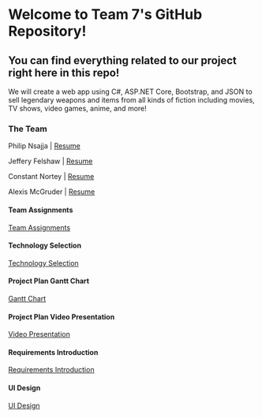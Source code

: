 # Welcome to Team 7's GitHub Repository!

## You can find everything related to our project right here in this repo!

We will create a web app using C#, ASP.NET Core, Bootstrap, and JSON to sell legendary weapons and items from all kinds of fiction including movies, TV shows, video games, anime, and more!

### The Team
Philip Nsajja | [Resume](ProjectPlanning/TeamResumes/PhilipNsajjaResume.md) 

Jeffery Felshaw | [Resume](ProjectPlanning/TeamResumes/JefferyFelshawResume.md)

Constant Nortey | [Resume](ProjectPlanning/TeamResumes/ConstantNorteyResume.md)

Alexis McGruder | [Resume](ProjectPlanning/TeamResumes/AlexisMcGruderResume.md)


#### Team Assignments
[Team Assignments](ProjectPlanning/TeamAssignments.md)

#### Technology Selection
[Technology Selection](ProjectPlanning/TechnologySelection.md)
 
#### Project Plan Gantt Chart
[Gantt Chart](https://adkisson-swe-f23.youtrack.cloud/gantt-charts/174-5)

#### Project Plan Video Presentation
[Video Presentation](Presentation/ProjectPlanPresentation.md)

#### Requirements Introduction 
[Requirements Introduction](Requirements/RequirementsIntroduction.md)

#### UI Design
[UI Design](UserInterface/UIFinal.md)

